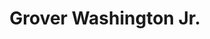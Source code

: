 ---
pid: CH51
title: Grover Washington Jr.
location_transcription: Broad St.
zipcode: '22312'
outside_phl: 'Alexandria VA '
neighborhood: 
age: '18'
age_range: 13-19
instagram: 
image_file_name: CH_51.jpg
proposal_transcription: Grover Washington Jr. was a masterful jazz musician of his
  time and one of the most popular saxophonists of all time. He is closely identified
  with the city of Philadelphia where he had some of his most memorable top ten hits
  in the pop charts.
topic: Art,Figure,History,Philadelphia
topic_summary: 0, 0, 0, 0
type: Other No Form
keywords_other: 
credit: Thomas Mintesnot
image_labels: 
twitter: 
facebook: 
permalink: "/monuments/ch51/"
layout: item-page
---